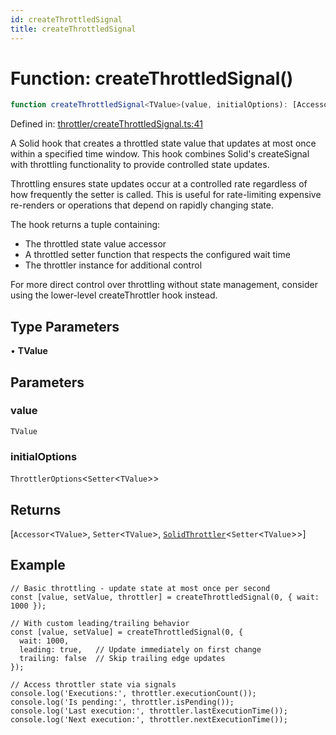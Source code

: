 ```yaml
---
id: createThrottledSignal
title: createThrottledSignal
---
```


<!-- DO NOT EDIT: this page is autogenerated from the type comments -->

# Function: createThrottledSignal()

```ts
function createThrottledSignal<TValue>(value, initialOptions): [Accessor<TValue>, Setter<TValue>, SolidThrottler<Setter<TValue>>]
```

Defined in: [throttler/createThrottledSignal.ts:41](https://github.com/TanStack/pacer/blob/main/packages/solid-pacer/src/throttler/createThrottledSignal.ts#L41)

A Solid hook that creates a throttled state value that updates at most once within a specified time window.
This hook combines Solid's createSignal with throttling functionality to provide controlled state updates.

Throttling ensures state updates occur at a controlled rate regardless of how frequently the setter is called.
This is useful for rate-limiting expensive re-renders or operations that depend on rapidly changing state.

The hook returns a tuple containing:
- The throttled state value accessor
- A throttled setter function that respects the configured wait time
- The throttler instance for additional control

For more direct control over throttling without state management,
consider using the lower-level createThrottler hook instead.

## Type Parameters

• **TValue**

## Parameters

### value

`TValue`

### initialOptions

`ThrottlerOptions`\<`Setter`\<`TValue`\>\>

## Returns

\[`Accessor`\<`TValue`\>, `Setter`\<`TValue`\>, [`SolidThrottler`](../../interfaces/solidthrottler.md)\<`Setter`\<`TValue`\>\>\]

## Example

```tsx
// Basic throttling - update state at most once per second
const [value, setValue, throttler] = createThrottledSignal(0, { wait: 1000 });

// With custom leading/trailing behavior
const [value, setValue] = createThrottledSignal(0, {
  wait: 1000,
  leading: true,   // Update immediately on first change
  trailing: false  // Skip trailing edge updates
});

// Access throttler state via signals
console.log('Executions:', throttler.executionCount());
console.log('Is pending:', throttler.isPending());
console.log('Last execution:', throttler.lastExecutionTime());
console.log('Next execution:', throttler.nextExecutionTime());
```
